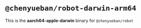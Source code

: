 # `@chenyueban/robot-darwin-arm64`

This is the **aarch64-apple-darwin** binary for `@chenyueban/robot`
